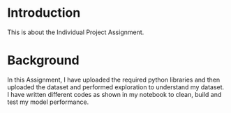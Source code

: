# Introduction 

This is about the Individual Project Assignment.

# Background

In this Assignment, I have uploaded the required python libraries and then uploaded the dataset and performed exploration to understand my dataset. I have 
written different codes as shown in my notebook to clean, build and test my model performance.
